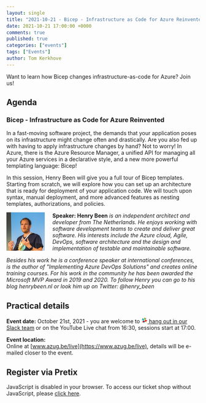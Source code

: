 ```yaml
---
layout: single
title: "2021-10-21 - Bicep - Infrastructure as Code for Azure Reinvented"
date: 2021-10-21 17:00:00 +0000
comments: true
published: true
categories: ["events"]
tags: ["Events"]
author: Tom Kerkhove
---
```


Want to learn how Bicep changes infrastructure-as-code for Azure? Join us!

## Agenda

### Bicep - Infrastructure as Code for Azure Reinvented

In a fast-moving software project, the demands that your application poses on its infrastructure might change often and drastically. Are you also fed up with having to apply infrastructure changes by hand? Not to worry! In Azure, there is the Azure Resource Manager, a unified API for managing all your Azure services in a declarative style, and a new more powerful templating language: Bicep!

In this session, Henry Been will give you a full tour of Bicep templates. Starting from scratch, we will explore how you can set up an architecture that is ready for deployment of your application code. We will touch upon syntax, manual deployment, and more advanced features as nesting templates, authorizations, and policies.

<img src="/assets/media/speakers/henry-been.jpg" alt="Henry Been" align="left" height="100" width="100" style="margin-right: 20px;">**Speaker: Henry Been** *is an independent architect and developer from The Netherlands. He enjoys working with software development teams to create and deliver great software. His interests include the Azure cloud, Agile, DevOps, software architecture and the design and implementation of testable and maintainable software.*

*Besides his work he is a conference speaker at international conferences, is the author of "Implementing Azure DevOps Solutions" and creates online training courses. For his work in the community he has been awarded the Microsoft MVP Award in 2019 and 2020. To follow Henry you can go to his blog henrybeen.nl or look him up on Twitter: @henry_been*

## Practical details

**Event date:** October 21st, 2021 - you are welcome to [<img src="/assets/media/icon-slack.png" width="16" height="16" /> hang out in our Slack team](https://join.slack.com/t/azugbe/shared_invite/MjE4MzI5NDM3OTM5LTE1MDExNDgyMzUtMzgwNjM2YmU0Zg) or on the YouTube Live chat from 16:30, sessions start at 17:00.

**Event location:**<br/>
Online at [www.azug.be/live](https://www.azug.be/live), details will be e-mailed closer to the event.

## Register via Pretix
<link rel="stylesheet" type="text/css" href="https://pretix.eu/azug/20211021/widget/v1.css">
<script type="text/javascript" src="https://pretix.eu/widget/v1.en.js" async></script>
<pretix-widget event="https://pretix.eu/azug/20211021/"></pretix-widget>
<noscript>
   <div class="pretix-widget">
        <div class="pretix-widget-info-message">
            JavaScript is disabled in your browser. To access our ticket shop without JavaScript, please <a target="_blank" rel="noopener" href="https://pretix.eu/azug/20211021/">click here</a>.
        </div>
    </div>
</noscript>